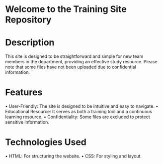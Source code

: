 # Welcome to the Training Site Repository

# Description
This site is designed to be straightforward and simple for new team members in the department, providing an effective study resource. Please note that some files have not been uploaded due to confidential information.

# Features
• User-Friendly: The site is designed to be intuitive and easy to navigate.
• Educational Resource: It serves as both a training tool and a continuous learning resource.
• Confidentiality: Some files are excluded to protect sensitive information.

# Technologies Used
• HTML: For structuring the website.
• CSS: For styling and layout.
